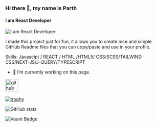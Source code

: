 ### Hi there 👋, my name is Parth
#### I am React Developer
![I am React Developer](https://arturssmirnovs.github.io/github-profile-readme-generator/images/banner.png)

I made this project just for fun, it allows you to create nice and simple GitHub Readme files that you can copy/paste and use in your profile.

Skills: Javascipt / REACT / HTML /HTML5/ CSS/SCSS/TAILWIND CSS/NEXT-JS/J-QUERY/TYPESCRIPT

- 🔭 I’m currently working on this page. 


[<img src='https://cdn.jsdelivr.net/npm/simple-icons@3.0.1/icons/github.svg' alt='github' height='40'>](https://github.com/Parthpanchal23)  

[![trophy](https://github-profile-trophy.vercel.app/?username=Parthpanchal23)](https://github.com/ryo-ma/github-profile-trophy)

![GitHub stats](https://github-readme-stats.vercel.app/api?username=Parthpanchal23&show_icons=true)  

![Vaunt Badge](https://api.vaunt.dev/v1/github/entities/Parthpanchal23/contributions?format=svg&private=false)  

